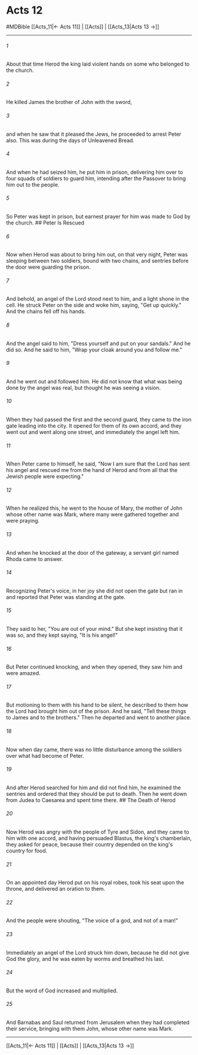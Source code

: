 # Acts 12
#MDBible
[[Acts_11|← Acts 11]] | [[Acts]] | [[Acts_13|Acts 13 →]]

***

###### 1 
About that time Herod the king laid violent hands on some who belonged to the church. 

###### 2 
He killed James the brother of John with the sword, 

###### 3 
and when he saw that it pleased the Jews, he proceeded to arrest Peter also. This was during the days of Unleavened Bread. 

###### 4 
And when he had seized him, he put him in prison, delivering him over to four squads of soldiers to guard him, intending after the Passover to bring him out to the people. 

###### 5 
So Peter was kept in prison, but earnest prayer for him was made to God by the church. ## Peter Is Rescued 

###### 6 
Now when Herod was about to bring him out, on that very night, Peter was sleeping between two soldiers, bound with two chains, and sentries before the door were guarding the prison. 

###### 7 
And behold, an angel of the Lord stood next to him, and a light shone in the cell. He struck Peter on the side and woke him, saying, "Get up quickly." And the chains fell off his hands. 

###### 8 
And the angel said to him, "Dress yourself and put on your sandals." And he did so. And he said to him, "Wrap your cloak around you and follow me." 

###### 9 
And he went out and followed him. He did not know that what was being done by the angel was real, but thought he was seeing a vision. 

###### 10 
When they had passed the first and the second guard, they came to the iron gate leading into the city. It opened for them of its own accord, and they went out and went along one street, and immediately the angel left him. 

###### 11 
When Peter came to himself, he said, "Now I am sure that the Lord has sent his angel and rescued me from the hand of Herod and from all that the Jewish people were expecting." 

###### 12 
When he realized this, he went to the house of Mary, the mother of John whose other name was Mark, where many were gathered together and were praying. 

###### 13 
And when he knocked at the door of the gateway, a servant girl named Rhoda came to answer. 

###### 14 
Recognizing Peter's voice, in her joy she did not open the gate but ran in and reported that Peter was standing at the gate. 

###### 15 
They said to her, "You are out of your mind." But she kept insisting that it was so, and they kept saying, "It is his angel!" 

###### 16 
But Peter continued knocking, and when they opened, they saw him and were amazed. 

###### 17 
But motioning to them with his hand to be silent, he described to them how the Lord had brought him out of the prison. And he said, "Tell these things to James and to the brothers." Then he departed and went to another place. 

###### 18 
Now when day came, there was no little disturbance among the soldiers over what had become of Peter. 

###### 19 
And after Herod searched for him and did not find him, he examined the sentries and ordered that they should be put to death. Then he went down from Judea to Caesarea and spent time there. ## The Death of Herod 

###### 20 
Now Herod was angry with the people of Tyre and Sidon, and they came to him with one accord, and having persuaded Blastus, the king's chamberlain, they asked for peace, because their country depended on the king's country for food. 

###### 21 
On an appointed day Herod put on his royal robes, took his seat upon the throne, and delivered an oration to them. 

###### 22 
And the people were shouting, "The voice of a god, and not of a man!" 

###### 23 
Immediately an angel of the Lord struck him down, because he did not give God the glory, and he was eaten by worms and breathed his last. 

###### 24 
But the word of God increased and multiplied. 

###### 25 
And Barnabas and Saul returned from Jerusalem when they had completed their service, bringing with them John, whose other name was Mark. 

***

[[Acts_11|← Acts 11]] | [[Acts]] | [[Acts_13|Acts 13 →]]
